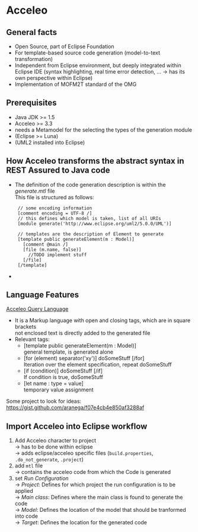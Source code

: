 # Acceleo

## General facts

- Open Source, part of Eclipse Foundation
- For template-based source code generation (model-to-text transformation)
- Independent from Eclipse environment, but deeply integrated within Eclipse IDE (syntax highlighting, real time error detection, ... -> has its own perspective within Eclipse)
- Implementation of MOFM2T standard of the OMG

## Prerequisites

 - Java JDK >= 1.5
 - Acceleo >= 3.3
 - needs a Metamodel for the selecting the types of the generation module
 - (Eclipse >= Luna)
 - (UML2 installed into Eclipse)
 
## How Acceleo transforms the abstract syntax in REST Assured to Java code
 
 - The definition of the code generation description is within the _generate.mtl_ file  
   This file is structured as follows:
   ```
    // some encoding information 
    [comment encoding = UTF-8 /]
	// this defines which model is taken, list of all URIs
    [module generate('http://www.eclipse.org/uml2/5.0.0/UML')]
	
	// templates are the description of Element to generate
	[template public generateElement(m : Model)] 
      [comment @main /]
      [file (m.name, false)]
        //TODO implement stuff
      [/file]
    [/template]
	```
 - 
 
 ## Language Features
 
 [Acceleo Query Language](https://www.eclipse.org/acceleo/documentation/)
 
 - It is a Markup language with open and closing tags, which are in square brackets  
   not enclosed text is directly added to the generated file
 - Relevant tags:
   - [template public generateElement(m : Model)]  
     general template, is generated alone
   - [for (element) separator('xy')] doSomeStuff [/for]  
     Iteration over the element specification, repeat doSomeStuff
   - [if  (condition)] doSomeStuff [/if]  
     If condition is true, doSomeStuff
   - [let name : type = value]  
     temporary value assignment
 
 Some project to look for ideas: <https://gist.github.com/aranega/f07e4cb4e850af3288af>

## Import Acceleo into Eclipse workflow
 
 1. Add Acceleo character to project  
   -> has to be done within eclipse  
   -> adds eclipse/acceleo specific files (`build.properties`, `.do_not_generate`, `.project`) 
 2. add `mtl` file  
   -> contains the acceleo code from which the Code is generated
 3. set _Run Configuration_  
   -> _Project_: Defines for which project the run configuration is to be applied  
   -> _Main class_: Defines where the main class is found to generate the code  
   -> _Model_: Defines the location of the model that should be tranformed into code  
   -> _Target_: Defines the location for the generated code
 